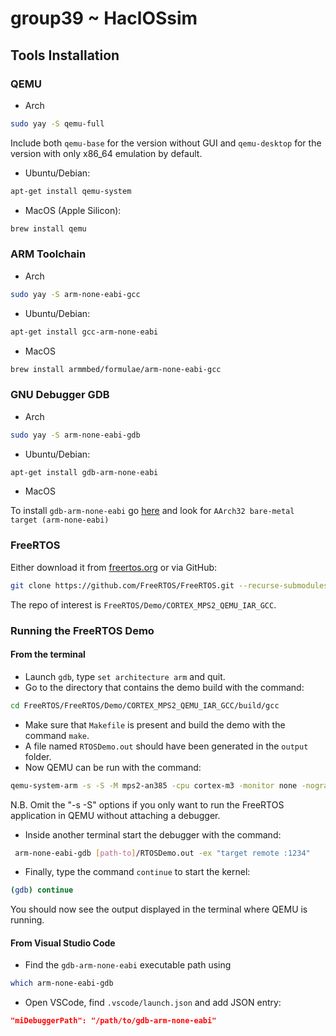 # group39 ~ HaclOSsim

## Tools Installation
### QEMU
- Arch
```bash
sudo yay -S qemu-full
```
Include both `qemu-base` for the version without GUI and `qemu-desktop` for the version with only x86_64 emulation by default.

- Ubuntu/Debian:
```bash
apt-get install qemu-system
```
- MacOS (Apple Silicon):
```bash
brew install qemu
```

### ARM Toolchain
- Arch
```bash
sudo yay -S arm-none-eabi-gcc 
```
- Ubuntu/Debian:
```bash
apt-get install gcc-arm-none-eabi
```
- MacOS
```bash
brew install armmbed/formulae/arm-none-eabi-gcc
```

### GNU Debugger GDB
- Arch
```bash
sudo yay -S arm-none-eabi-gdb
```
- Ubuntu/Debian:
```bash
apt-get install gdb-arm-none-eabi
```
- MacOS

To install `gdb-arm-none-eabi` go [here](https://developer.arm.com/downloads/-/arm-gnu-toolchain-downloads) and look for `AArch32 bare-metal target (arm-none-eabi)`

### FreeRTOS
Either download it from [freertos.org](https://www.freertos.org/Documentation/02-Kernel/01-About-the-FreeRTOS-kernel/03-Download-freeRTOS/01-DownloadFreeRTOS) or via GitHub:
```bash
git clone https://github.com/FreeRTOS/FreeRTOS.git --recurse-submodules
```
The repo of interest is `FreeRTOS/Demo/CORTEX_MPS2_QEMU_IAR_GCC`.


### Running the FreeRTOS Demo 
#### From the terminal
- Launch `gdb`, type `set architecture arm` and quit.
- Go to the directory that contains the demo build with the command:
```bash
cd FreeRTOS/FreeRTOS/Demo/CORTEX_MPS2_QEMU_IAR_GCC/build/gcc
 ```
- Make sure that `Makefile` is present and build the demo with the command `make`.
- A file named `RTOSDemo.out` should have been generated in the `output` folder.
- Now QEMU can be run with the command:
```bash
qemu-system-arm -s -S -M mps2-an385 -cpu cortex-m3 -monitor none -nographic -serial stdio -kernel /path/to/RTOSDemo.out
```

N.B. Omit the "-s -S" options if you only want to run the FreeRTOS application in QEMU without attaching a debugger.
- Inside another terminal start the debugger with the command:
```bash
 arm-none-eabi-gdb [path-to]/RTOSDemo.out -ex "target remote :1234"
```
- Finally, type the command `continue` to start the kernel:
```bash
(gdb) continue
```
You should now see the output displayed in the terminal where QEMU is running.
#### From Visual Studio Code
- Find the `gdb-arm-none-eabi` executable path using
```bash
which arm-none-eabi-gdb
```
- Open VSCode, find `.vscode/launch.json` and add JSON entry:
```json
"miDebuggerPath": "/path/to/gdb-arm-none-eabi"
```

